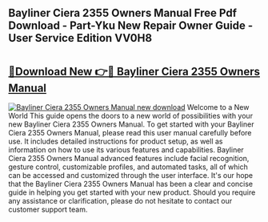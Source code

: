 ## Bayliner Ciera 2355 Owners Manual Free Pdf Download - Part-Yku New Repair Owner Guide - User Service Edition VV0H8

# <h2><a href="http://bc51235.oget.top/?id=Bayliner+Ciera+2355+Owners+Manual">🔗Download New 👉🔴 Bayliner Ciera 2355 Owners Manual</a></h2>

[![Bayliner Ciera 2355 Owners Manual new download](https://i.imgur.com/5g1atiW.png)](http://bc51235.oget.top/?id=Bayliner+Ciera+2355+Owners+Manual)
Welcome to a New World This guide opens the doors to a new world of possibilities with your new Bayliner Ciera 2355 Owners Manual. To get started with your Bayliner Ciera 2355 Owners Manual, please read this user manual carefully before use. It includes detailed instructions for product setup, as well as information on how to use its various features and capabilities. Bayliner Ciera 2355 Owners Manual advanced features include facial recognition, gesture control, customizable profiles, and automated tasks, all of which can be accessed and customized through the user interface. It's our hope that the Bayliner Ciera 2355 Owners Manual has been a clear and concise guide in helping you get started with your new product. Should you require any assistance or clarification, please do not hesitate to contact our customer support team.
